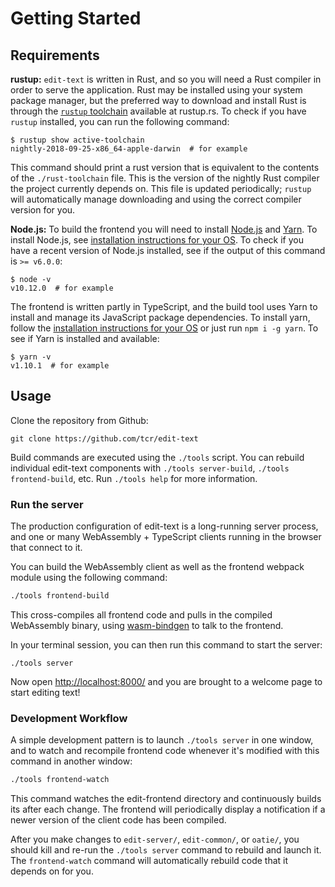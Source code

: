 # Getting Started

## Requirements

**rustup:** `edit-text` is written in Rust, and so you will need a Rust compiler in order to serve the application. Rust may be installed using your system package manager, but the preferred way to download and install Rust is through the [`rustup` toolchain](http://rustup.rs/) available at rustup.rs. To check if you have `rustup` installed, you can run the following command:

```
$ rustup show active-toolchain
nightly-2018-09-25-x86_64-apple-darwin  # for example
```

This command should print a rust version that is equivalent to the contents of the `./rust-toolchain` file. This is the version of the nightly Rust compiler the project currently depends on. This file is updated periodically; `rustup` will automatically manage downloading and using the correct compiler version for you.

**Node.js:** To build the frontend you will need to install [Node.js](http://nodejs.org/) and [Yarn](http://yarnpkg.com). To install Node.js, see [installation instructions for your OS](https://nodejs.org/en/download/package-manager/). To check if you have a recent version of Node.js installed, see if the output of this command is `>= v6.0.0`:

```
$ node -v
v10.12.0  # for example
```

The frontend is written partly in TypeScript, and the build tool uses Yarn to install and manage its JavaScript package dependencies. To install yarn, follow the [installation instructions for your OS](https://yarnpkg.com/en/docs/install#mac-stable) or just run `npm i -g yarn`. To see if Yarn is installed and available:

```
$ yarn -v
v1.10.1  # for example
```

## Usage

Clone the repository from Github:

```
git clone https://github.com/tcr/edit-text
```

Build commands are executed using the `./tools` script. You can rebuild individual edit-text components with `./tools server-build`, `./tools frontend-build`, etc. Run `./tools help` for more information.

### Run the server

The production configuration of edit-text is a long-running server process, and
one or many WebAssembly + TypeScript clients running in the browser that connect
to it.

You can build the WebAssembly client as well as the frontend webpack module
using the following command:

```sh
./tools frontend-build
```

This cross-compiles all frontend code and pulls in the compiled WebAssembly binary,
using [wasm-bindgen](https://github.com/rustwasm/wasm-bindgen) to talk to the frontend.

In your terminal session, you can then run this command to start the server:

```
./tools server
```

Now open <http://localhost:8000/> and you are brought to a welcome page to start
editing text!

### Development Workflow

A simple development pattern is to launch `./tools server` in one window, and 
to watch and recompile frontend code whenever it's modified with this command in
another window:

```sh
./tools frontend-watch
```

This command watches the edit-frontend directory and continuously builds its
after each change. The frontend will periodically display a notification if a
newer version of the client code has been compiled.

After you make changes to `edit-server/`, `edit-common/`, or `oatie/`, you
should kill and re-run the `./tools server` command to rebuild and launch it.
The `frontend-watch` command will automatically rebuild code that it depends
on for you.
